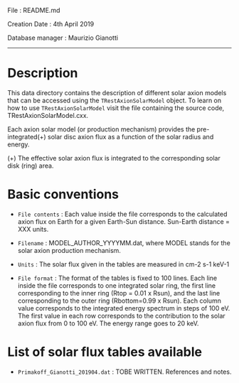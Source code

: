 
File : README.md

Creation Date : 4th April 2019

Database manager : Maurizio Gianotti

---

Description
===========

This data directory contains the description of different solar axion models that can be accessed using the `TRestAxionSolarModel` object. To learn on how to use `TRestAxionSolarModel` visit the file containing the source code, TRestAxionSolarModel.cxx.

Each axion solar model (or production mechanism) provides the pre-integrated(+) solar disc axion flux as a function of the solar radius and energy.

(+) The effective solar axion flux is integrated to the corresponding solar disk (ring) area.

Basic conventions
=================

- `File contents` : Each value inside the file corresponds to the calculated axion flux on Earth for a given Earth-Sun distance. Sun-Earth distance = XXX units. 

- `Filename` : MODEL_AUTHOR_YYYYMM.dat, where MODEL stands for the solar axion production mechanism.

- `Units` : The solar flux given in the tables are measured in cm-2 s-1 keV-1

- `File format` : The format of the tables is fixed to 100 lines. Each line inside the file corresponds to one integrated solar ring, the first line corresponding to the inner ring (Rtop = 0.01 x Rsun), and the last line corresponding to the outer ring (Rbottom=0.99 x Rsun). Each column value corresponds to the integrated energy spectrum in steps of 100 eV. The first value in each row corresponds to the contribution to the solar axion flux from 0 to 100 eV. The energy range goes to 20 keV.


List of solar flux tables available
==============================

- `Primakoff_Gianotti_201904.dat` : TOBE WRITTEN. References and notes.

